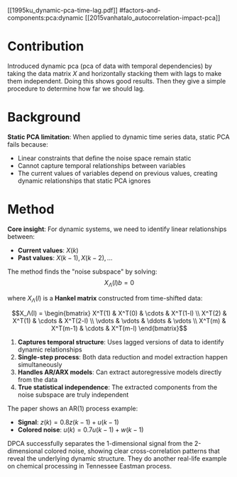 [[1995ku_dynamic-pca-time-lag.pdf]]
#factors-and-components:pca:dynamic
[[2015vanhatalo_autocorrelation-impact-pca]]

# Contribution

   Introduced dynamic pca (pca of data with temporal dependencies) by taking the data matrix $X$ and horizontally stacking them with lags to make them independent. Doing this shows good results. Then they give a simple procedure to determine how far we should lag. 

# Background 

   **Static PCA limitation**: When applied to dynamic time series data, static PCA fails because:
   - Linear constraints that define the noise space remain static
   - Cannot capture temporal relationships between variables
   - The current values of variables depend on previous values, creating dynamic relationships that static PCA ignores

# Method

   **Core insight**: For dynamic systems, we need to identify linear relationships between:
   - **Current values**: $X(k)$ 
   - **Past values**: $X(k-1), X(k-2), ...$

   The method finds the "noise subspace" by solving:
   $$X_Λ(l)b = 0$$

   where $X_Λ(l)$ is a **Hankel matrix** constructed from time-shifted data:

   $$X_Λ(l) = \begin{bmatrix}
   X^T(1) & X^T(0) & \cdots & X^T(1-l) \\
   X^T(2) & X^T(1) & \cdots & X^T(2-l) \\
   \vdots & \vdots & \ddots & \vdots \\
   X^T(m) & X^T(m-1) & \cdots & X^T(m-l)
   \end{bmatrix}$$

   1. **Captures temporal structure**: Uses lagged versions of data to identify dynamic relationships
   2. **Single-step process**: Both data reduction and model extraction happen simultaneously
   3. **Handles AR/ARX models**: Can extract autoregressive models directly from the data
   4. **True statistical independence**: The extracted components from the noise subspace are truly independent

   The paper shows an AR(1) process example:
   - **Signal**: $z(k) = 0.8z(k-1) + u(k-1)$
   - **Colored noise**: $u(k) = 0.7u(k-1) + w(k-1)$

   DPCA successfully separates the 1-dimensional signal from the 2-dimensional colored noise, showing clear cross-correlation patterns that reveal the underlying dynamic structure. They do another real-life example on chemical processing in Tennessee Eastman process. 

